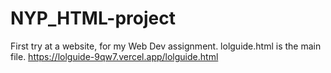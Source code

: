 # NYP_HTML-project
First try at a website, for my Web Dev assignment. 
lolguide.html is the main file.
https://lolguide-9qw7.vercel.app/lolguide.html
